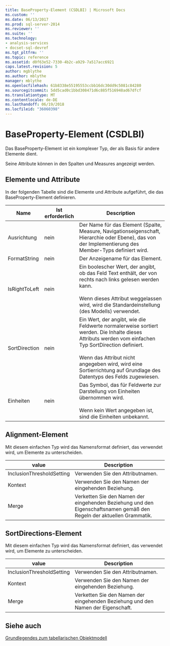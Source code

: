 ```yaml
---
title: BaseProperty-Element (CSDLBI) | Microsoft Docs
ms.custom: ''
ms.date: 06/13/2017
ms.prod: sql-server-2014
ms.reviewer: ''
ms.suite: ''
ms.technology:
- analysis-services
- docset-sql-devref
ms.tgt_pltfrm: ''
ms.topic: reference
ms.assetid: d0f63e52-7330-4b2c-a929-7a517acc6921
caps.latest.revision: 5
author: mgblythe
ms.author: mblythe
manager: mblythe
ms.openlocfilehash: 61b8338e55195553ccbb16dc30dd9c5081c84280
ms.sourcegitcommit: 5dd5cad0c1bbd308471d6c885f516948ad67dfcf
ms.translationtype: MT
ms.contentlocale: de-DE
ms.lasthandoff: 06/19/2018
ms.locfileid: "36060398"
---
```

# <a name="baseproperty-element-csdlbi"></a>BaseProperty-Element (CSDLBI)
  Das BaseProperty-Element ist ein komplexer Typ, der als Basis für andere Elemente dient.  
  
 Seine Attribute können in den Spalten und Measures angezeigt werden.  
  
## <a name="elements-and-attributes"></a>Elemente und Attribute  
 In der folgenden Tabelle sind die Elemente und Attribute aufgeführt, die das BaseProperty-Element definieren.  
  
|Name|Ist erforderlich|Description|  
|----------|-----------------|-----------------|  
|Ausrichtung|nein|Der Name für das Element (Spalte, Measure, Navigationseigenschaft, Hierarchie oder Ebene), das von der Implementierung des Member-Typs definiert wird.|  
|FormatString|nein|Der Anzeigename für das Element.|  
|IsRightToLeft|nein|Ein boolescher Wert, der angibt, ob das Feld Text enthält, der von rechts nach links gelesen werden kann.<br /><br /> Wenn dieses Attribut weggelassen wird, wird die Standardeinstellung (des Modells) verwendet.|  
|SortDirection|nein|Ein Wert, der angibt, wie die Feldwerte normalerweise sortiert werden. Die Inhalte dieses Attributs werden vom einfachen Typ SortDirection definiert.<br /><br /> Wenn das Attribut nicht angegeben wird, wird eine Sortierrichtung auf Grundlage des Datentyps des Felds zugewiesen.|  
|Einheiten|nein|Das Symbol, das für Feldwerte zur Darstellung von Einheiten übernommen wird.<br /><br /> Wenn kein Wert angegeben ist, sind die Einheiten unbekannt.|  
  
## <a name="alignment-element"></a>Alignment-Element  
 Mit diesem einfachen Typ wird das Namensformat definiert, das verwendet wird, um Elemente zu unterscheiden.  
  
|value|Description|  
|-----------|-----------------|  
|InclusionThresholdSetting|Verwenden Sie den Attributnamen.|  
|Kontext|Verwenden Sie den Namen der eingehenden Beziehung.|  
|Merge|Verketten Sie den Namen der eingehenden Beziehung und den Eigenschaftsnamen gemäß den Regeln der aktuellen Grammatik.|  
  
## <a name="sortdirection-element"></a>SortDirections-Element  
 Mit diesem einfachen Typ wird das Namensformat definiert, das verwendet wird, um Elemente zu unterscheiden.  
  
|value|Description|  
|-----------|-----------------|  
|InclusionThresholdSetting|Verwenden Sie den Attributnamen.|  
|Kontext|Verwenden Sie den Namen der eingehenden Beziehung.|  
|Merge|Verketten Sie den Namen der eingehenden Beziehung und den Namen der Eigenschaft.|  
  
## <a name="see-also"></a>Siehe auch  
 [Grundlegendes zum tabellarischen Objektmodell](../representation/understanding-tabular-object-model-at-levels-1050-through-1103.md)  
  
  